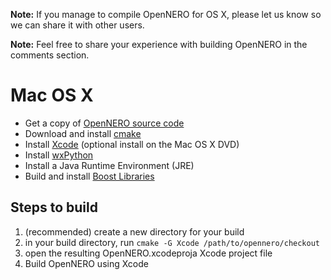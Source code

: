 **Note:** If you manage to compile OpenNERO for OS X, please let us know so we can share it with other users.

**Note:** Feel free to share your experience with building OpenNERO in the comments section.

# Mac OS X #

  * Get a copy of [OpenNERO source code](https://code.google.com/p/opennero/source/checkout)
  * Download and install [cmake](http://www.cmake.org/cmake/resources/software.html)
  * Install [Xcode](http://developer.apple.com/tools/xcode/) (optional install on the Mac OS X DVD)
  * Install [wxPython](http://www.wxpython.org/download.php)
  * Install a Java Runtime Environment (JRE)
  * Build and install [Boost Libraries](http://www.boost.org/doc/libs/release/more/getting_started/unix-variants.html)
## Steps to build ##
  1. (recommended) create a new directory for your build
  1. in your build directory, run `cmake -G Xcode /path/to/opennero/checkout`
  1. open the resulting OpenNERO.xcodeproja Xcode project file
  1. Build OpenNERO using Xcode